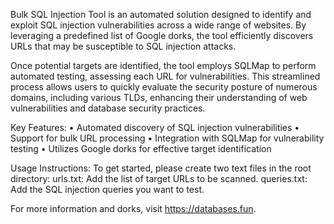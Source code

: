 Bulk SQL Injection Tool is an automated solution designed to identify and exploit SQL injection vulnerabilities across a wide range of websites.
By leveraging a predefined list of Google dorks, the tool efficiently discovers URLs that may be susceptible to SQL injection attacks.

Once potential targets are identified, the tool employs SQLMap to perform automated testing, assessing each URL for vulnerabilities. This streamlined process allows users to quickly evaluate the security posture of numerous domains, including various TLDs, enhancing their understanding of web vulnerabilities and database security practices.

Key Features:
• Automated discovery of SQL injection vulnerabilities
• Support for bulk URL processing
• Integration with SQLMap for vulnerability testing
• Utilizes Google dorks for effective target identification

Usage Instructions:
To get started, please create two text files in the root directory:
urls.txt: Add the list of target URLs to be scanned.
queries.txt: Add the SQL injection queries you want to test.

For more information and dorks, visit https://databases.fun.
